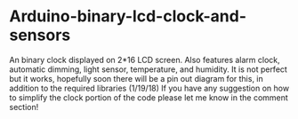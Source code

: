 # Arduino-binary-lcd-clock-and-sensors
An binary clock displayed on 2*16 LCD screen. Also features alarm clock, automatic dimming, light sensor, temperature, and humidity. 
It is not perfect but it works, hopefully soon there will be a pin out diagram for this, in addition to the required libraries (1/19/18)
If you have any suggestion on how to simplify the clock portion of the code please let me know in the comment section!
